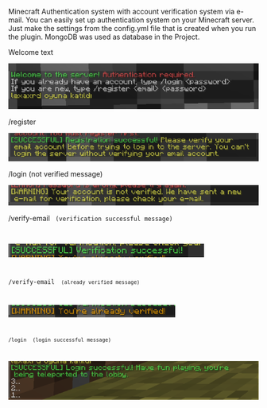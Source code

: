 Minecraft Authentication system with account verification system via e-mail. You can easily set up authentication system on your Minecraft server. Just make the settings from the config.yml file that is created when you run the plugin. MongoDB was used as database in the Project.

Welcome text

![1](screenshots/1.png)

/register <email> <password>

![2](screenshots/2.png)

/login <password> (not verified message) 

![3](screenshots/3.png)

/verify-email <code> (verification successful message) 

![4](screenshots/4.png)

/verify-email <code> (already verified message)
 
![5](screenshots/5.png)

/login <password> (login successful message)
 
![6](screenshots/6.png) 